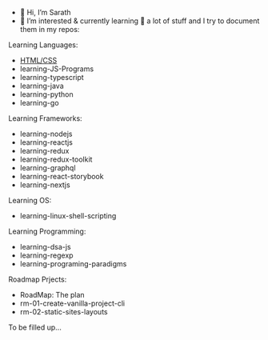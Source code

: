 - 👋 Hi, I’m Sarath
- 👀 I’m interested & currently learning 🌱 a lot of stuff and I try to document them in my repos:

Learning Languages:
- [HTML/CSS](/noobe/learning-html-css)
- learning-JS-Programs
- learning-typescript
- learning-java
- learning-python
- learning-go

Learning Frameworks:
- learning-nodejs
- learning-reactjs
- learning-redux
- learning-redux-toolkit
- learning-graphql
- learning-react-storybook
- learning-nextjs

Learning OS:
- learning-linux-shell-scripting

Learning Programming:
- learning-dsa-js
- learning-regexp
- learning-programing-paradigms

Roadmap Prjects:
- RoadMap: The plan
- rm-01-create-vanilla-project-cli
- rm-02-static-sites-layouts

To be filled up...

<!---
noobe/noobe is a ✨ special ✨ repository because its `README.md` (this file) appears on your GitHub profile.
You can click the Preview link to take a look at your changes.
--->
